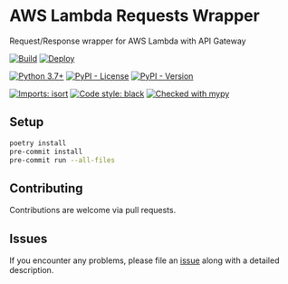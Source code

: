 # AWS Lambda Requests Wrapper

Request/Response wrapper for AWS Lambda with API Gateway

[![Build](https://github.com/DeveloperRSquared/aws-lambda-requests-wrapper/actions/workflows/build.yaml/badge.svg)](https://github.com/DeveloperRSquared/aws-lambda-requests-wrapper/actions/workflows/build.yaml)
[![Deploy](https://github.com/DeveloperRSquared/aws-lambda-requests-wrapper/actions/workflows/deploy.yaml/badge.svg)](https://github.com/DeveloperRSquared/aws-lambda-requests-wrapper/actions/workflows/deploy.yaml)

[![Python 3.7+](https://img.shields.io/badge/python-3.7+-brightgreen.svg)](#aws-lambda-requests-wrapper)
[![PyPI - License](https://img.shields.io/pypi/l/aws-lambda-requests-wrapper.svg)](LICENSE)
[![PyPI - Version](https://img.shields.io/pypi/v/aws-lambda-requests-wrapper.svg)](https://pypi.org/project/aws-lambda-requests-wrapper)

[![Imports: isort](https://img.shields.io/badge/%20imports-isort-%231674b1?style=flat&labelColor=ef8336)](https://pycqa.github.io/isort/)
[![Code style: black](https://img.shields.io/badge/code%20style-black-000000.svg)](https://github.com/psf/black)
[![Checked with mypy](http://www.mypy-lang.org/static/mypy_badge.svg)](http://mypy-lang.org/)

## Setup

```sh
poetry install
pre-commit install
pre-commit run --all-files
```

## Contributing

Contributions are welcome via pull requests.

## Issues

If you encounter any problems, please file an
[issue](https://github.com/DeveloperRSquared/aws-lambda-requests-wrapper/issues) along with a
detailed description.
